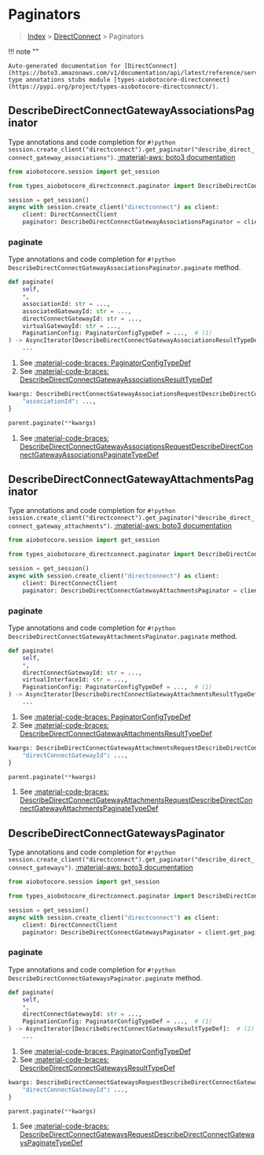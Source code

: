 # Paginators

> [Index](../README.md) > [DirectConnect](./README.md) > Paginators

!!! note ""

    Auto-generated documentation for [DirectConnect](https://boto3.amazonaws.com/v1/documentation/api/latest/reference/services/directconnect.html#DirectConnect)
    type annotations stubs module [types-aiobotocore-directconnect](https://pypi.org/project/types-aiobotocore-directconnect/).

## DescribeDirectConnectGatewayAssociationsPaginator

Type annotations and code completion for `#!python session.create_client("directconnect").get_paginator("describe_direct_connect_gateway_associations")`.
[:material-aws: boto3 documentation](https://boto3.amazonaws.com/v1/documentation/api/latest/reference/services/directconnect.html#DirectConnect.Paginator.DescribeDirectConnectGatewayAssociations)

```python title="Usage example"
from aiobotocore.session import get_session

from types_aiobotocore_directconnect.paginator import DescribeDirectConnectGatewayAssociationsPaginator

session = get_session()
async with session.create_client("directconnect") as client:
    client: DirectConnectClient
    paginator: DescribeDirectConnectGatewayAssociationsPaginator = client.get_paginator("describe_direct_connect_gateway_associations")
```


### paginate

Type annotations and code completion for `#!python DescribeDirectConnectGatewayAssociationsPaginator.paginate` method.

```python title="Method definition"
def paginate(
    self,
    *,
    associationId: str = ...,
    associatedGatewayId: str = ...,
    directConnectGatewayId: str = ...,
    virtualGatewayId: str = ...,
    PaginationConfig: PaginatorConfigTypeDef = ...,  # (1)
) -> AsyncIterator[DescribeDirectConnectGatewayAssociationsResultTypeDef]:  # (2)
    ...
```

1. See [:material-code-braces: PaginatorConfigTypeDef](./type_defs.md#paginatorconfigtypedef) 
2. See [:material-code-braces: DescribeDirectConnectGatewayAssociationsResultTypeDef](./type_defs.md#describedirectconnectgatewayassociationsresulttypedef) 


```python title="Usage example with kwargs"
kwargs: DescribeDirectConnectGatewayAssociationsRequestDescribeDirectConnectGatewayAssociationsPaginateTypeDef = {  # (1)
    "associationId": ...,
}

parent.paginate(**kwargs)
```

1. See [:material-code-braces: DescribeDirectConnectGatewayAssociationsRequestDescribeDirectConnectGatewayAssociationsPaginateTypeDef](./type_defs.md#describedirectconnectgatewayassociationsrequestdescribedirectconnectgatewayassociationspaginatetypedef) 
## DescribeDirectConnectGatewayAttachmentsPaginator

Type annotations and code completion for `#!python session.create_client("directconnect").get_paginator("describe_direct_connect_gateway_attachments")`.
[:material-aws: boto3 documentation](https://boto3.amazonaws.com/v1/documentation/api/latest/reference/services/directconnect.html#DirectConnect.Paginator.DescribeDirectConnectGatewayAttachments)

```python title="Usage example"
from aiobotocore.session import get_session

from types_aiobotocore_directconnect.paginator import DescribeDirectConnectGatewayAttachmentsPaginator

session = get_session()
async with session.create_client("directconnect") as client:
    client: DirectConnectClient
    paginator: DescribeDirectConnectGatewayAttachmentsPaginator = client.get_paginator("describe_direct_connect_gateway_attachments")
```


### paginate

Type annotations and code completion for `#!python DescribeDirectConnectGatewayAttachmentsPaginator.paginate` method.

```python title="Method definition"
def paginate(
    self,
    *,
    directConnectGatewayId: str = ...,
    virtualInterfaceId: str = ...,
    PaginationConfig: PaginatorConfigTypeDef = ...,  # (1)
) -> AsyncIterator[DescribeDirectConnectGatewayAttachmentsResultTypeDef]:  # (2)
    ...
```

1. See [:material-code-braces: PaginatorConfigTypeDef](./type_defs.md#paginatorconfigtypedef) 
2. See [:material-code-braces: DescribeDirectConnectGatewayAttachmentsResultTypeDef](./type_defs.md#describedirectconnectgatewayattachmentsresulttypedef) 


```python title="Usage example with kwargs"
kwargs: DescribeDirectConnectGatewayAttachmentsRequestDescribeDirectConnectGatewayAttachmentsPaginateTypeDef = {  # (1)
    "directConnectGatewayId": ...,
}

parent.paginate(**kwargs)
```

1. See [:material-code-braces: DescribeDirectConnectGatewayAttachmentsRequestDescribeDirectConnectGatewayAttachmentsPaginateTypeDef](./type_defs.md#describedirectconnectgatewayattachmentsrequestdescribedirectconnectgatewayattachmentspaginatetypedef) 
## DescribeDirectConnectGatewaysPaginator

Type annotations and code completion for `#!python session.create_client("directconnect").get_paginator("describe_direct_connect_gateways")`.
[:material-aws: boto3 documentation](https://boto3.amazonaws.com/v1/documentation/api/latest/reference/services/directconnect.html#DirectConnect.Paginator.DescribeDirectConnectGateways)

```python title="Usage example"
from aiobotocore.session import get_session

from types_aiobotocore_directconnect.paginator import DescribeDirectConnectGatewaysPaginator

session = get_session()
async with session.create_client("directconnect") as client:
    client: DirectConnectClient
    paginator: DescribeDirectConnectGatewaysPaginator = client.get_paginator("describe_direct_connect_gateways")
```


### paginate

Type annotations and code completion for `#!python DescribeDirectConnectGatewaysPaginator.paginate` method.

```python title="Method definition"
def paginate(
    self,
    *,
    directConnectGatewayId: str = ...,
    PaginationConfig: PaginatorConfigTypeDef = ...,  # (1)
) -> AsyncIterator[DescribeDirectConnectGatewaysResultTypeDef]:  # (2)
    ...
```

1. See [:material-code-braces: PaginatorConfigTypeDef](./type_defs.md#paginatorconfigtypedef) 
2. See [:material-code-braces: DescribeDirectConnectGatewaysResultTypeDef](./type_defs.md#describedirectconnectgatewaysresulttypedef) 


```python title="Usage example with kwargs"
kwargs: DescribeDirectConnectGatewaysRequestDescribeDirectConnectGatewaysPaginateTypeDef = {  # (1)
    "directConnectGatewayId": ...,
}

parent.paginate(**kwargs)
```

1. See [:material-code-braces: DescribeDirectConnectGatewaysRequestDescribeDirectConnectGatewaysPaginateTypeDef](./type_defs.md#describedirectconnectgatewaysrequestdescribedirectconnectgatewayspaginatetypedef) 
